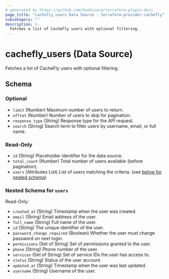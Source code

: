 ```yaml
---
# generated by https://github.com/hashicorp/terraform-plugin-docs
page_title: "cachefly_users Data Source - terraform-provider-cachefly"
subcategory: ""
description: |-
  Fetches a list of CacheFly users with optional filtering.
---
```


# cachefly_users (Data Source)

Fetches a list of CacheFly users with optional filtering.



<!-- schema generated by tfplugindocs -->
## Schema

### Optional

- `limit` (Number) Maximum number of users to return.
- `offset` (Number) Number of users to skip for pagination.
- `response_type` (String) Response type for the API request.
- `search` (String) Search term to filter users by username, email, or full name.

### Read-Only

- `id` (String) Placeholder identifier for the data source.
- `total_count` (Number) Total number of users available (before pagination).
- `users` (Attributes List) List of users matching the criteria. (see [below for nested schema](#nestedatt--users))

<a id="nestedatt--users"></a>
### Nested Schema for `users`

Read-Only:

- `created_at` (String) Timestamp when the user was created.
- `email` (String) Email address of the user.
- `full_name` (String) Full name of the user.
- `id` (String) The unique identifier of the user.
- `password_change_required` (Boolean) Whether the user must change password on next login.
- `permissions` (Set of String) Set of permissions granted to the user.
- `phone` (String) Phone number of the user.
- `services` (Set of String) Set of service IDs the user has access to.
- `status` (String) Status of the user account.
- `updated_at` (String) Timestamp when the user was last updated.
- `username` (String) Username of the user.
